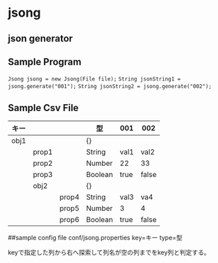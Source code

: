 # jsong
## json generator

## Sample Program
`Jsong jsong = new Jsong(File file);`
`String jsonString1 = jsong.generate("001");`
`String jsonString2 = jsong.generate("002");`

## Sample Csv File

|キー|||型|001|002|
|---|---|---|---|---|---|
|obj1|||{}|||
||prop1||String|val1|val2|
||prop2||Number|22|33|
||prop3||Boolean|true|false|
||obj2||{}|||
|||prop4|String|val3|va4|
|||prop5|Number|3|4|
|||prop6|Boolean|true|false|


##sample config file
conf/jsong.properties
key=キー
type=型

keyで指定した列から右へ探索して列名が空の列までをkey列と判定する。


